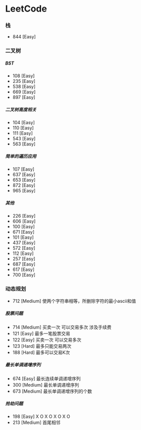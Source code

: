 # LeetCode

### 栈

- 844 [Easy]

### 二叉树

##### BST

- 108 [Easy]
- 235 [Easy]
- 538 [Easy]
- 669 [Easy]
- 897 [Easy]

##### 二叉树高度相关

- 104 [Easy]
- 110 [Easy]
- 111 [Easy]
- 543 [Easy]
- 563 [Easy]

##### 简单的遍历应用

- 107 [Easy]
- 637 [Easy]
- 653 [Easy]
- 872 [Easy]
- 965 [Easy]

##### 其他

- 226 [Easy]
- 606 [Easy]
- 100 [Easy]
- 671 [Easy]
- 101 [Easy]
- 437 [Easy]
- 572 [Easy]
- 112 [Easy]
- 257 [Easy]
- 687 [Easy]
- 617 [Easy]
- 700 [Easy]

### 动态规划

- 712 [Medium] 使两个字符串相等，所删除字符的最小ascii和值

##### 股票问题

- 714 [Medium] 买卖一次 可以交易多次 涉及手续费
- 121 [Easy] 最多一笔股票交易
- 122 [Easy] 买卖一次 可以交易多次
- 123 [Hard] 最多只能交易两次
- 188 [Hard] 最多可以交易K次

##### 最长单调递增序列

- 674 [Easy] 最长连续单调递增序列
- 300 [Medium] 最长单调递增序列
- 673 [Medium] 最长单调递增序列的个数

##### 抢劫问题

- 198 [Easy] X O X O X O X O
- 213 [Medium] 首尾相邻